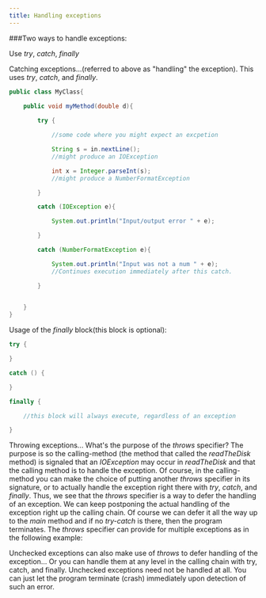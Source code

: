 ```yaml
---
title: Handling exceptions
---
```


###Two ways to handle exceptions:
	
Use *try*, *catch*, *finally*

Catching exceptions...(referred to above as "handling" the exception). This uses *try*, *catch*, and *finally*.

```java
public class MyClass{
	
	public void myMethod(double d){

		try {

			//some code where you might expect an excpetion

			String s = in.nextLine();
			//might produce an IOException

			int x = Integer.parseInt(s);
			//might produce a NumberFormatException

		}

		catch (IOException e){

			System.out.println("Input/output error " + e);

		}

		catch (NumberFormatException e){

			System.out.println("Input was not a num " + e);
			//Continues execution immediately after this catch.

		}

 
	}
}
```

Usage of the *finally* block(this block is optional):

```java
try {

}

catch () {

}

finally {

	//this block will always execute, regardless of an exception

}
```


Throwing exceptions... 
What's the purpose of the *throws* specifier? 
The purpose is so the calling-method (the method that called the *readTheDisk* method) is signaled that an *IOException* may occur in *readTheDisk* and that the calling method is to handle the exception. 
Of course, in the calling-method you can make the choice of putting another *throws* specifier in its signature, or to actually handle the exception right there with *try*, *catch*, and *finally*. 
Thus, we see that the *throws* specifier is a way to defer the handling of an exception. We can keep postponing the actual handling of the exception right up the calling chain. 
Of course we can defer it all the way up to the *main* method and if no *try-catch* is there, then the program terminates. The *throws* specifier can provide for multiple exceptions as in the following example:


Unchecked exceptions can also make use of *throws* to defer handling of the exception...
Or you can handle them at any level in the calling chain with try, catch, and finally. 
Unchecked exceptions need not be handled at all. You can just let the program terminate (crash) immediately upon detection of such an error.







